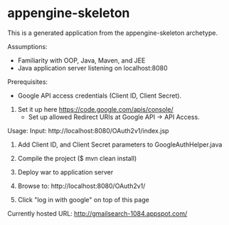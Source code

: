 appengine-skeleton
=============================

This is a generated application from the appengine-skeleton archetype.

Assumptions:

- Familiarity with OOP, Java, Maven, and JEE
- Java application server listening on localhost:8080

Prerequisites:

- Google API access credentials (Client ID, Client Secret). 
1. Set it up here https://code.google.com/apis/console/
	- Set up allowed Redirect URIs at Google API -> API Access. 

Usage:
Input: http://localhost:8080/OAuth2v1/index.jsp

1. Add Client ID, and Client Secret parameters to GoogleAuthHelper.java

2. Compile the project ($ mvn clean install)

3. Deploy war to application server

4. Browse to: http://localhost:8080/OAuth2v1/

5. Click "log in with google" on top of this page

Currently hosted URL:  http://gmailsearch-1084.appspot.com/
